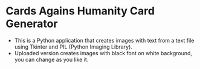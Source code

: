# Cards Agains Humanity Card Generator

- This is a Python application that creates images with text from a text file using Tkinter and PIL (Python Imaging Library).
- Uploaded version creates images with black font on white background, you can change as you like it.
